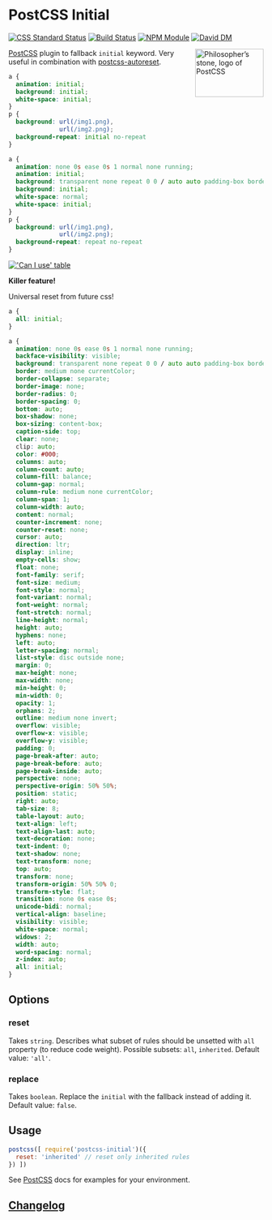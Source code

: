 # PostCSS Initial
[![CSS Standard Status][css-img]][css] [![Build Status][ci-img]][ci] [![NPM Module][npm-img]][npm] [![David DM][david-img]][david]

<img align="right" width="135" height="95"
     title="Philosopher’s stone, logo of PostCSS"
     src="http://postcss.github.io/postcss/logo-leftp.png">

[PostCSS] plugin to fallback `initial` keyword. Very useful in combination with
[postcss-autoreset][reset].

[PostCSS]: https://github.com/postcss/postcss
[css-img]: https://jonathantneal.github.io/css-db/badge/css-cascade-all-shorthand.svg
[css]:     https://jonathantneal.github.io/css-db/#css-cascade-all-shorthand
[ci-img]:  https://travis-ci.org/maximkoretskiy/postcss-initial.svg
[ci]:      https://travis-ci.org/maximkoretskiy/postcss-initial
[npm-img]: https://badge.fury.io/js/postcss-initial.svg
[npm]:     https://www.npmjs.com/package/postcss-initial
[david-img]:   https://david-dm.org/maximkoretskiy/postcss-initial.svg
[david]:   https://david-dm.org/maximkoretskiy/postcss-initial
[reset]:   https://github.com/maximkoretskiy/postcss-autoreset


```css
a {
  animation: initial;
  background: initial;
  white-space: initial;
}
p {
  background: url(/img1.png),
              url(/img2.png);
  background-repeat: initial no-repeat
}
```

```css
a {
  animation: none 0s ease 0s 1 normal none running;
  animation: initial;
  background: transparent none repeat 0 0 / auto auto padding-box border-box scroll;
  background: initial;
  white-space: normal;
  white-space: initial;
}
p {
  background: url(/img1.png),
              url(/img2.png);
  background-repeat: repeat no-repeat
}
```

[!['Can I use' table](https://caniuse.bitsofco.de/image/css-initial-value.png)](https://caniuse.com/#feat=css-initial-value)

**Killer feature!**

Universal reset from future css!
```css
a {
  all: initial;
}
```

```css
a {
  animation: none 0s ease 0s 1 normal none running;
  backface-visibility: visible;
  background: transparent none repeat 0 0 / auto auto padding-box border-box scroll;
  border: medium none currentColor;
  border-collapse: separate;
  border-image: none;
  border-radius: 0;
  border-spacing: 0;
  bottom: auto;
  box-shadow: none;
  box-sizing: content-box;
  caption-side: top;
  clear: none;
  clip: auto;
  color: #000;
  columns: auto;
  column-count: auto;
  column-fill: balance;
  column-gap: normal;
  column-rule: medium none currentColor;
  column-span: 1;
  column-width: auto;
  content: normal;
  counter-increment: none;
  counter-reset: none;
  cursor: auto;
  direction: ltr;
  display: inline;
  empty-cells: show;
  float: none;
  font-family: serif;
  font-size: medium;
  font-style: normal;
  font-variant: normal;
  font-weight: normal;
  font-stretch: normal;
  line-height: normal;
  height: auto;
  hyphens: none;
  left: auto;
  letter-spacing: normal;
  list-style: disc outside none;
  margin: 0;
  max-height: none;
  max-width: none;
  min-height: 0;
  min-width: 0;
  opacity: 1;
  orphans: 2;
  outline: medium none invert;
  overflow: visible;
  overflow-x: visible;
  overflow-y: visible;
  padding: 0;
  page-break-after: auto;
  page-break-before: auto;
  page-break-inside: auto;
  perspective: none;
  perspective-origin: 50% 50%;
  position: static;
  right: auto;
  tab-size: 8;
  table-layout: auto;
  text-align: left;
  text-align-last: auto;
  text-decoration: none;
  text-indent: 0;
  text-shadow: none;
  text-transform: none;
  top: auto;
  transform: none;
  transform-origin: 50% 50% 0;
  transform-style: flat;
  transition: none 0s ease 0s;
  unicode-bidi: normal;
  vertical-align: baseline;
  visibility: visible;
  white-space: normal;
  widows: 2;
  width: auto;
  word-spacing: normal;
  z-index: auto;
  all: initial;
}
```

## Options

### reset

Takes `string`.
Describes what subset of rules should be unsetted with `all` property (to reduce code weight).
Possible subsets: `all`, `inherited`.
Default value: `'all'`.

### replace

Takes `boolean`.
Replace the `initial` with the fallback instead of adding it.
Default value: `false`.

## Usage

```js
postcss([ require('postcss-initial')({
  reset: 'inherited' // reset only inherited rules
}) ])
```

See [PostCSS] docs for examples for your environment.

## [Changelog](./CHANGELOG.md)
